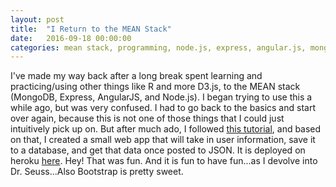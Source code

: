```yaml
---
layout: post
title:  "I Return to the MEAN Stack"
date:   2016-09-18 00:00:00
categories: mean stack, programming, node.js, express, angular.js, mongodb
---
```


I've made my way back after a long break spent learning and practicing/using other things like R and more D3.js, to the MEAN stack (MongoDB, Express, AngularJS, and Node.js). I began trying to use this a while ago, but was very confused. I had to go back to the basics and start over again, because this is not one of those things that I could just intuitively pick up on. But after much ado, I followed [this tutorial](https://devcenter.heroku.com/articles/mean-apps-restful-api), and based on that, I created a small web app that will take in user information, save it to a database, and get that data once posted to JSON.  It is deployed on heroku [here](https://fathomless-savannah-68425.herokuapp.com/#/). Hey! That was fun. And it is fun to have fun...as I devolve into Dr. Seuss...Also Bootstrap is pretty sweet. 